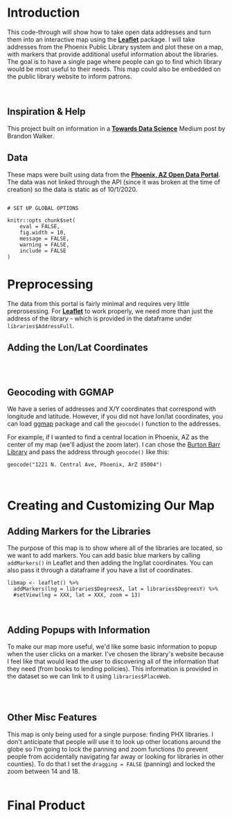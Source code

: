 # Introduction

This code-through will show how to take open data addresses and turn them into an interactive map using the **[Leaflet](https://cran.r-project.org/web/packages/leaflet/index.html)** package. I will take addresses from the Phoenix Public Library system and plot these on a map, with markers that provide additional useful information about the libraries. The goal is to have a single page where people can go to find which library would be most useful to their needs. This map could also be embedded on the public library website to inform patrons. 

<br>

## Inspiration & Help

This project built on information in a [**Towards Data Science**](https://towardsdatascience.com/making-interactive-maps-in-r-with-less-than-15-lines-of-code-bfd81f587e12) Medium post by Brandon Walker. 

## Data

These maps were built using data from the [**Phoenix, AZ Open Data Portal**](https://www.phoenixopendata.com/dataset/libraries/resource/b7158429-b69e-4f87-8a96-b4857c6d65b5). The data was not linked through the API (since it was broken at the time of creation) so the data is static as of 10/1/2020.

```{r setup, include = FALSE}

# SET UP GLOBAL OPTIONS

knitr::opts_chunk$set(
	eval = FALSE,
	fig.width = 10,
	message = FALSE,
	warning = FALSE,
	include = FALSE
)
```
# Preprocessing

The data from this portal is fairly minimal and requires very little preprosessing. For **[Leaflet](https://cran.r-project.org/web/packages/leaflet/index.html)** to work properly, we need more than just the address of the library - which is provided in the dataframe under `libraries$AddressFull`.

## Adding the Lon/Lat Coordinates

```{r}

```
<br>

## Geocoding with GGMAP

We have a series of addresses and X/Y coordinates that correspond with longitude and latitude. However, if you did not have lon/lat coordinates, you can load [ggmap](https://cran.r-project.org/web/packages/ggmap/index.html) package and call the `geocode()` function to the addresses.

For example, if I wanted to find a central location in Phoenix, AZ as the center of my map (we'll adjust the zoom later). I can chose the [Burton Barr Library](https://www.phoenixpubliclibrary.org/Locations/BurtonBarr) and pass the address through `geocode()` like this:

```{r}
geocode("1221 N. Central Ave, Phoenix, ArZ 85004")
```
<br>

# Creating and Customizing Our Map

## Adding Markers for the Libraries

The purpose of this map is to show where all of the libraries are located, so we want to add markers. You can add basic blue markers by calling `addMarkers()` in Leaflet and then adding the lng/lat coordinates. You can also pass it through a dataframe if you have a list of coordinates.

```{r}
libmap <- leaflet() %>%
  addMarkers(lng = libraries$DegreesX, lat = libraries$DegreesY) %>%
  #setView(lng = XXX, lat = XXX, zoom = 13)
```

<br>

## Adding Popups with Information

To make our map more useful, we'd like some basic information to popup when the user clicks on a marker.  I've chosen the library's website because I feel like that would lead the user to discovering all of the information that they need (from books to lending policies). This information is provided in the dataset so we can link to it using `libraries$PlaceWeb`.

```{r}

```


<br>

## Other Misc Features

This map is only being used for a single purpose: finding PHX libraries. I don't anticipate that people will use it to look up other locations around the globe so I'm going to lock the panning and zoom functions (to prevent people from accidentally navigating far away or looking for libraries in other counties).  To do that I set the `dragging = FALSE` (panning) and locked the zoom between 14 and 18.

```{r}

```

# Final Product

